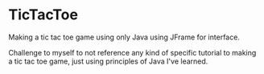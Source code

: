 # TicTacToe
 Making a tic tac toe game using only Java using JFrame for interface.


Challenge to myself to not reference any kind of specific tutorial to making a tic tac toe game, just using principles of Java I've learned.
